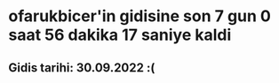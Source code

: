 # ofarukbicer'in gidisine son 7 gun 0 saat 56 dakika 17 saniye kaldi

## Gidis tarihi: 30.09.2022 :(
